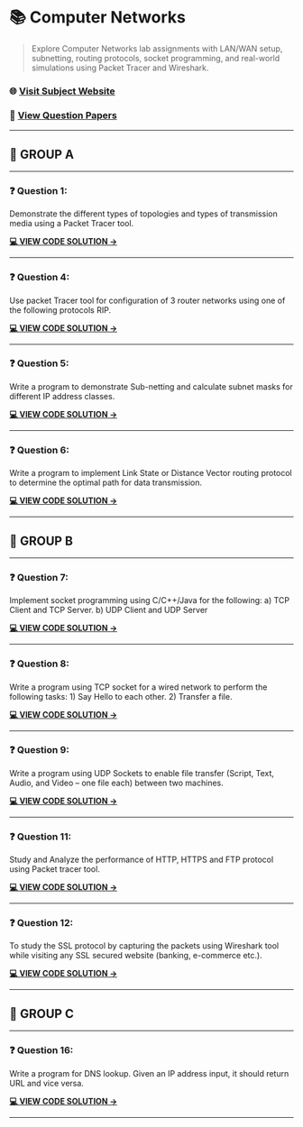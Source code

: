 <!-- SEO Metadata
Title: Computer Networks
Description: Explore Computer Networks lab assignments with LAN/WAN setup, subnetting, routing protocols, socket programming, and real-world simulations using Packet Tracer and Wireshark.
Keywords: LAN, WAN, Packet Tracer, Wired Network, Wireless Network, Subnetting, Routing Protocols, Distance Vector, Link State, TCP, UDP, File Transfer, Sockets, Wireshark
-->

# 📚 Computer Networks

> Explore Computer Networks lab assignments with LAN/WAN setup, subnetting, routing protocols, socket programming, and real-world simulations using Packet Tracer and Wireshark.

### 🌐 [Visit Subject Website](https://sppucodes.vercel.app/cnl)

### 📄 [View Question Papers](https://sppucodes.vercel.app/questionpapers/computer-networks)

---



## 📂 GROUP A

---

### ❓ Question 1:

Demonstrate the different types of topologies and types of transmission media using a Packet Tracer tool.

**[💻 VIEW CODE SOLUTION →](https://sppucodes.vercel.app/cn/bus-topology)**

---



### ❓ Question 4:

Use packet Tracer tool for configuration of 3 router networks using one of the following protocols RIP.

**[💻 VIEW CODE SOLUTION →](https://sppucodes.vercel.app/cn/rip-routing)**

---



### ❓ Question 5:

Write a program to demonstrate Sub-netting and calculate subnet masks for different IP address classes.

**[💻 VIEW CODE SOLUTION →](https://sppucodes.vercel.app/cn/subnetting-program)**

---



### ❓ Question 6:

Write a program to implement Link State or Distance Vector routing protocol to determine the optimal path for data transmission.

**[💻 VIEW CODE SOLUTION →](https://sppucodes.vercel.app/cn/routing-protocols)**

---



## 📂 GROUP B

---

### ❓ Question 7:

Implement socket programming using C/C++/Java for the following: a) TCP Client and TCP Server. b) UDP Client and UDP Server

**[💻 VIEW CODE SOLUTION →](https://sppucodes.vercel.app/cn/socket-programming-tcp-udp)**

---



### ❓ Question 8:

Write a program using TCP socket for a wired network to perform the following tasks: 1) Say Hello to each other. 2) Transfer a file.

**[💻 VIEW CODE SOLUTION →](https://sppucodes.vercel.app/cn/tcp-socket-hello-file)**

---



### ❓ Question 9:

Write a program using UDP Sockets to enable file transfer (Script, Text, Audio, and Video – one file each) between two machines.

**[💻 VIEW CODE SOLUTION →](https://sppucodes.vercel.app/cn/udp-file-transfer)**

---



### ❓ Question 11:

Study and Analyze the performance of HTTP, HTTPS and FTP protocol using Packet tracer tool.

**[💻 VIEW CODE SOLUTION →](https://sppucodes.vercel.app/cn/https-http-ftp-analysis)**

---



### ❓ Question 12:

To study the SSL protocol by capturing the packets using Wireshark tool while visiting any SSL secured website (banking, e-commerce etc.).

**[💻 VIEW CODE SOLUTION →](https://sppucodes.vercel.app/cn/ssl-capture)**

---



## 📂 GROUP C

---

### ❓ Question 16:

Write a program for DNS lookup. Given an IP address input, it should return URL and vice versa.

**[💻 VIEW CODE SOLUTION →](https://sppucodes.vercel.app/cn/dns-lookup)**

---
